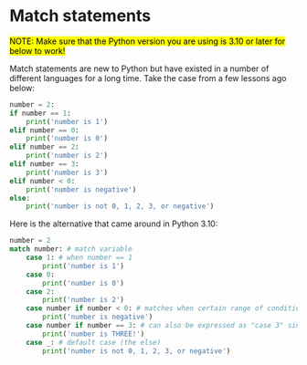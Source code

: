 # Match statements
<mark> NOTE: Make sure that the Python version you are using is 3.10 or later for below to work! </mark>

Match statements are new to Python but have existed in a number of different languages for a long time. Take the case from a few lessons ago below:
```python
number = 2:
if number == 1:
    print('number is 1')
elif number == 0:
    print('number is 0')
elif number == 2:
    print('number is 2')
elif number == 3:
    print('number is 3')
elif number < 0:
    print('number is negative')
else:
    print('number is not 0, 1, 2, 3, or negative')
```

Here is the alternative that came around in Python 3.10:
```python
number = 2
match number: # match variable
    case 1: # when number == 1
        print('number is 1')
    case 0:
        print('number is 0')
    case 2:
        print('number is 2')
    case number if number < 0: # matches when certain range of conditions is true
        print('number is negative')
    case number if number == 3: # can also be expressed as "case 3" since it is for a specific value but this works too
        print('number is THREE!')
    case _: # default case (the else)
        print('number is not 0, 1, 2, 3, or negative')
```
